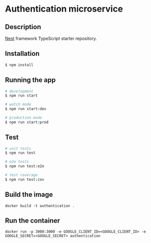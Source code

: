 # Authentication microservice

## Description

[Nest](https://github.com/nestjs/nest) framework TypeScript starter repository.

## Installation

```bash
$ npm install
```

## Running the app

```bash
# development
$ npm run start

# watch mode
$ npm run start:dev

# production mode
$ npm run start:prod
```

## Test

```bash
# unit tests
$ npm run test

# e2e tests
$ npm run test:e2e

# test coverage
$ npm run test:cov
```

## Build the image

```
docker build -t authentication .
```

## Run the container

```
docker run -p 3000:3000 -e GOOGLE_CLIENT_ID=<GOOGLE_CLIENT_ID> -e GOOGLE_SECRET=<GOOGLE_SECRET> authentication
```
